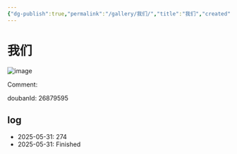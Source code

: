 ```yaml
---
{"dg-publish":true,"permalink":"/gallery/我们/","title":"我们","created":"2025-06-16T14:31:18.072+08:00"}
---
```



# 我们

![image](https://hiraeth-picbed.oss-cn-beijing.aliyuncs.com/20250531154407.webp)

Comment: 



doubanId: 26879595

## log

- 2025-05-31: 274
- 2025-05-31: Finished
